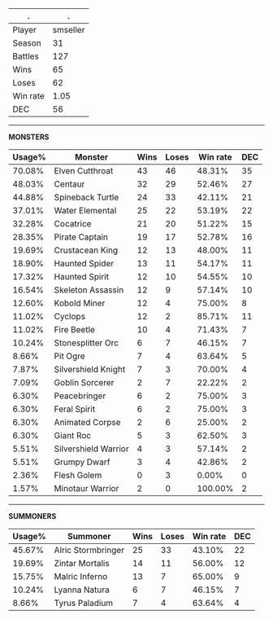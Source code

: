.|.
|-|-
Player|smseller
Season|31
Battles|127
Wins|65
Loses|62
Win rate|1.05
DEC|56

---
**MONSTERS**

Usage%|Monster|Wins|Loses|Win rate|DEC|
-|-|-|-|-|-|
70.08%|Elven Cutthroat|43|46|48.31%|35|
48.03%|Centaur|32|29|52.46%|27|
44.88%|Spineback Turtle|24|33|42.11%|21|
37.01%|Water Elemental|25|22|53.19%|22|
32.28%|Cocatrice|21|20|51.22%|15|
28.35%|Pirate Captain|19|17|52.78%|16|
19.69%|Crustacean King|12|13|48.00%|11|
18.90%|Haunted Spider|13|11|54.17%|11|
17.32%|Haunted Spirit|12|10|54.55%|10|
16.54%|Skeleton Assassin|12|9|57.14%|10|
12.60%|Kobold Miner|12|4|75.00%|8|
11.02%|Cyclops|12|2|85.71%|11|
11.02%|Fire Beetle|10|4|71.43%|7|
10.24%|Stonesplitter Orc|6|7|46.15%|7|
8.66%|Pit Ogre|7|4|63.64%|5|
7.87%|Silvershield Knight|7|3|70.00%|4|
7.09%|Goblin Sorcerer|2|7|22.22%|2|
6.30%|Peacebringer|6|2|75.00%|3|
6.30%|Feral Spirit|6|2|75.00%|3|
6.30%|Animated Corpse|2|6|25.00%|2|
6.30%|Giant Roc|5|3|62.50%|3|
5.51%|Silvershield Warrior|4|3|57.14%|2|
5.51%|Grumpy Dwarf|3|4|42.86%|2|
2.36%|Flesh Golem|0|3|0.00%|0|
1.57%|Minotaur Warrior|2|0|100.00%|2|

---
**SUMMONERS**

Usage%|Summoner|Wins|Loses|Win rate|DEC|
-|-|-|-|-|-|
45.67%|Alric Stormbringer|25|33|43.10%|22|
19.69%|Zintar Mortalis|14|11|56.00%|12|
15.75%|Malric Inferno|13|7|65.00%|9|
10.24%|Lyanna Natura|6|7|46.15%|7|
8.66%|Tyrus Paladium|7|4|63.64%|4|
